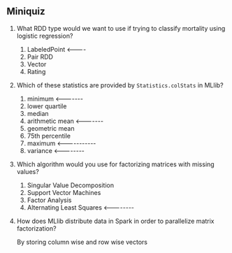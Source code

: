 Miniquiz
--------

1. What RDD type would we want to use if trying to classify mortality using logistic regression?
    1. LabeledPoint  <----
    2. Pair RDD
    3. Vector
    4. Rating

2. Which of these statistics are provided by `Statistics.colStats` in MLlib?
    1. minimum         <-------
    2. lower quartile
    3. median
    4. arithmetic mean <-------
    5. geometric mean  
    6. 75th percentile
    7. maximum         <-----------
    8. variance        <--------

2. Which algorithm would you use for factorizing matrices with missing values?
    1. Singular Value Decomposition 
    2. Support Vector Machines
    3. Factor Analysis
    4. Alternating Least Squares     <--------
    
3. How does MLlib distribute data in Spark in order to parallelize matrix factorization?

    By storing column wise and row wise vectors 